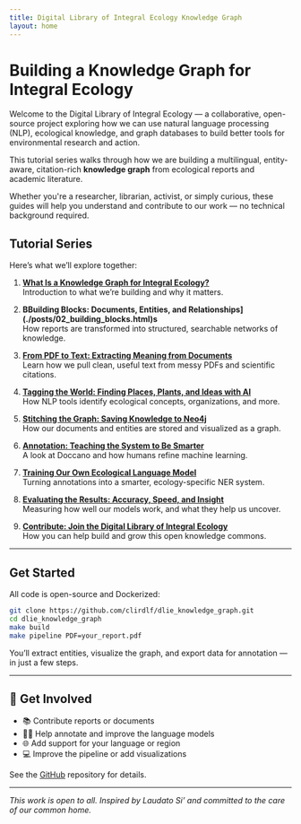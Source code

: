 ```yaml
---
title: Digital Library of Integral Ecology Knowledge Graph
layout: home
---
```


# Building a Knowledge Graph for Integral Ecology

Welcome to the Digital Library of Integral Ecology — a collaborative, open-source project exploring how we can use natural language processing (NLP), ecological knowledge, and graph databases to build better tools for environmental research and action.

This tutorial series walks through how we are building a multilingual, entity-aware, citation-rich **knowledge graph** from ecological reports and academic literature.

Whether you're a researcher, librarian, activist, or simply curious, these guides will help you understand and contribute to our work — no technical background required.

## Tutorial Series

Here’s what we’ll explore together:

1. **[What Is a Knowledge Graph for Integral Ecology?](./posts/01_intro.html)**  
   Introduction to what we’re building and why it matters.

2. **BBuilding Blocks: Documents, Entities, and Relationships](./posts/02_building_blocks.html)s**  
   How reports are transformed into structured, searchable networks of knowledge.

3. **[From PDF to Text: Extracting Meaning from Documents](./posts/03_pdf_to_text.html)**  
   Learn how we pull clean, useful text from messy PDFs and scientific citations.

4. **[Tagging the World: Finding Places, Plants, and Ideas with AI](./posts/04_entity_tagging.html)**  
   How NLP tools identify ecological concepts, organizations, and more.

5. **[Stitching the Graph: Saving Knowledge to Neo4j](./posts/05_graph_database.html)**  
   How our documents and entities are stored and visualized as a graph.

6. **[Annotation: Teaching the System to Be Smarter](./posts/06_annotation.html)**  
   A look at Doccano and how humans refine machine learning.

7. **[Training Our Own Ecological Language Model](./posts/07_training_model.html)**  
   Turning annotations into a smarter, ecology-specific NER system.

8. **[Evaluating the Results: Accuracy, Speed, and Insight](./posts/08_evaluation.html)**  
   Measuring how well our models work, and what they help us uncover.

9. **[Contribute: Join the Digital Library of Integral Ecology](./posts/09_contribute.html)**  
   How you can help build and grow this open knowledge commons.

---

## Get Started

All code is open-source and Dockerized:

```bash
git clone https://github.com/clirdlf/dlie_knowledge_graph.git
cd dlie_knowledge_graph
make build
make pipeline PDF=your_report.pdf
```

You’ll extract entities, visualize the graph, and export data for annotation — in just a few steps.

---
## 🤝 Get Involved

* 📚 Contribute reports or documents
* 🧑‍🔬 Help annotate and improve the language models
* 🌐 Add support for your language or region
* 💻 Improve the pipeline or add visualizations

See the [GitHub]() repository for details.

---
 
*This work is open to all. Inspired by Laudato Si’ and committed to the care of our common home.*
